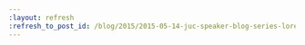 ```yaml
---
:layout: refresh
:refresh_to_post_id: /blog/2015/2015-05-14-juc-speaker-blog-series-lorelei-mccollum-juc-u-s-east
---
```

